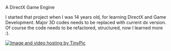 A DirectX Game Engine

I started that project when I was 14 years old, for learning DirectX and Game Development.
Major 3D codes needs to be replaced with current dx version.
Of course the code needs to be refactored, structured, now I learned more :).

<a href='http://tinypic.com?ref=1z2ojmx'><img src='http://i50.tinypic.com/1z2ojmx.png' alt='Image and video hosting by TinyPic' border='0'>